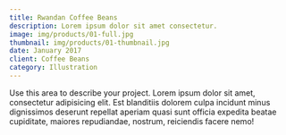 ```yaml
---
title: Rwandan Coffee Beans
description: Lorem ipsum dolor sit amet consectetur.
image: img/products/01-full.jpg
thumbnail: img/products/01-thumbnail.jpg
date: January 2017
client: Coffee Beans
category: Illustration
---
```

Use this area to describe your project. Lorem ipsum dolor sit amet, consectetur adipisicing elit. Est blanditiis dolorem culpa incidunt minus dignissimos deserunt repellat aperiam quasi sunt officia expedita beatae cupiditate, maiores repudiandae, nostrum, reiciendis facere nemo!
